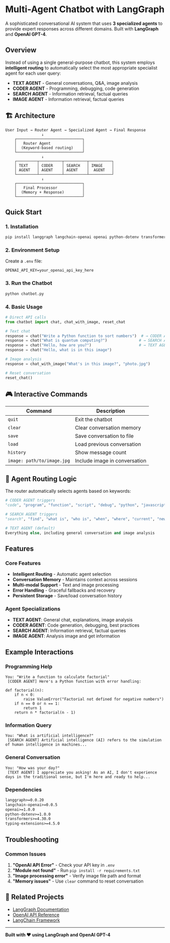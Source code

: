 # Multi-Agent Chatbot with LangGraph

A sophisticated conversational AI system that uses **3 specialized agents** to provide expert responses across different domains. Built with **LangGraph** and **OpenAI GPT-4**.

##  **Overview**

Instead of using a single general-purpose chatbot, this system employs **intelligent routing** to automatically select the most appropriate specialist agent for each user query:

- **TEXT AGENT**  - General conversations, Q&A, image analysis
- **CODER AGENT**  - Programming, debugging, code generation  
- **SEARCH AGENT**  - Information retrieval, factual queries
- **IMAGE AGENT**  - Information retrieval, factual queries

## 🏗️ **Architecture**

```
User Input → Router Agent → Specialized Agent → Final Response
                ↓
    ┌─────────────────────────────┐
    │   Router Agent              │
    │  (Keyword-based routing)    │
    └─────────────────────────────┘
                ↓
    ┌─────────┬──────────┬──────────┬──────────┐
    │ TEXT    │ CODER    │ SEARCH   │ IMAGE    │
    │ AGENT   │ AGENT    │ AGENT    │  AGENT   │
    └─────────┴──────────┴──────────┴──────────┘
                ↓
    ┌─────────────────────────────┐
    │   Final Processor           │
    │  (Memory + Response)        │
    └─────────────────────────────┘
```

## **Quick Start**

### **1. Installation**
```bash
pip install langgraph langchain-openai openai python-dotenv transformers
```

### **2. Environment Setup**
Create a `.env` file:
```env
OPENAI_API_KEY=your_openai_api_key_here
```

### **3. Run the Chatbot**
```python
python chatbot.py
```

### **4. Basic Usage**
```python
# Direct API calls
from chatbot import chat, chat_with_image, reset_chat

# Text chat
response = chat("Write a Python function to sort numbers")  # → CODER AGENT
response = chat("What is quantum computing?")              # → SEARCH AGENT
response = chat("Hello, how are you?")                     # → TEXT AGENT
response = chat("Hello, what is in this image")                                                    # → Image AGENT

# Image analysis
response = chat_with_image("What's in this image?", "photo.jpg")

# Reset conversation
reset_chat()
```

## 🎮 **Interactive Commands**

| Command | Description |
|---------|-------------|
| `quit` | Exit the chatbot |
| `clear` | Clear conversation memory |
| `save` | Save conversation to file |
| `load` | Load previous conversation |
| `history` | Show message count |
| `image: path/to/image.jpg` | Include image in conversation |

## 🧠 **Agent Routing Logic**

The router automatically selects agents based on keywords:

```python
# CODER AGENT triggers
"code", "program", "function", "script", "debug", "python", "javascript", "html"

# SEARCH AGENT triggers  
"search", "find", "what is", "who is", "when", "where", "current", "news"

# TEXT AGENT (default)
Everything else, including general conversation and image analysis
```

##  **Features**

###  **Core Features**
- **Intelligent Routing** - Automatic agent selection
- **Conversation Memory** - Maintains context across sessions
- **Multi-modal Support** - Text and image processing
- **Error Handling** - Graceful fallbacks and recovery
- **Persistent Storage** - Save/load conversation history

###  **Agent Specializations**
- **TEXT AGENT**: General chat, explanations, image analysis
- **CODER AGENT**: Code generation, debugging, best practices
- **SEARCH AGENT**: Information retrieval, factual queries
- **IMAGE AGENT**: Analysis image and get information
<!-- 
## 🔧 **Configuration**

### **Global Settings**
```python
MODEL = "gpt-4o"          # OpenAI model
MAX_TOKENS = 500          # Response length limit
MAX_HISTORY = 20          # Conversation memory limit
```

### **Customization**
```python
# Add new routing keywords
def router_agent(state):
    if "new_keyword" in user_input:
        state["agent_choice"] = "new_agent"
    
# Create new specialized agent
def new_agent(state):
    # Your specialized logic here
    return state
``` -->

##  **Example Interactions**

### **Programming Help**
```
You: "Write a function to calculate factorial"
 [CODER AGENT] Here's a Python function with error handling:

def factorial(n):
    if n < 0:
        raise ValueError("Factorial not defined for negative numbers")
    if n == 0 or n == 1:
        return 1
    return n * factorial(n - 1)
```

### **Information Query**
```
You: "What is artificial intelligence?"
 [SEARCH AGENT] Artificial intelligence (AI) refers to the simulation 
of human intelligence in machines...
```

### **General Conversation**
```
You: "How was your day?"
 [TEXT AGENT] I appreciate you asking! As an AI, I don't experience 
days in the traditional sense, but I'm here and ready to help...
```

<!-- ## 🚀 **Advanced Usage**

### **API Integration**
```python
# Simple chat function
def simple_chat():
    while True:
        user_input = input("You: ")
        if user_input.lower() == 'quit':
            break
        response = chat(user_input)
        print(f"Bot: {response}")

# Batch processing
def process_queries(queries):
    results = []
    for query in queries:
        response = chat(query)
        results.append({"query": query, "response": response})
    return results
```

### **Memory Management**
```python
# Check conversation length
print(f"Messages: {len(conversation_history)}")

# Clear specific conversation parts
conversation_history = conversation_history[-10:]  # Keep last 10

# Export conversation
import json
with open('chat_export.json', 'w') as f:
    json.dump(conversation_history, f, indent=2)
``` -->

<!-- ## 🛠️ **Development**

### **Project Structure**
```
chatbot/
├── chatbot.py          # Main application
├── .env               # Environment variables
├── README.md          # This file
├── conversation.json  # Saved conversations
└── requirements.txt   # Dependencies
``` -->

### **Dependencies**
```txt
langgraph>=0.0.20
langchain-openai>=0.0.5
openai>=1.0.0
python-dotenv>=1.0.0
transformers>=4.30.0
typing-extensions>=4.5.0
```


##  **Troubleshooting**

### **Common Issues**
1. **"OpenAI API Error"** - Check your API key in `.env`
2. **"Module not found"** - Run `pip install -r requirements.txt`
3. **"Image processing error"** - Verify image file path and format
4. **"Memory issues"** - Use `clear` command to reset conversation


## 🔗 **Related Projects**

- [LangGraph Documentation](https://langchain-ai.github.io/langgraph/)
- [OpenAI API Reference](https://platform.openai.com/docs)
- [LangChain Framework](https://python.langchain.com/)

---

**Built with ❤️ using LangGraph and OpenAI GPT-4**